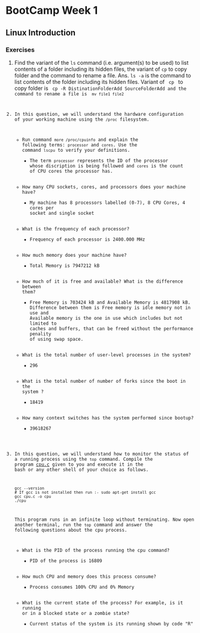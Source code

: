 # BootCamp Week 1

## Linux Introduction

### Exercises

1. Find the variant of the <code>ls</code> command (i.e. argument(s) to be used) to list contents of a folder including its hidden files, the variant of <code>cp</code> to copy folder and the command to rename a file.
Ans. <code>ls -a</code> is the command to list contents of the folder including its hidden files. Variant of <code> cp </code> to copy folder is <code> cp -R DistinationFolderAdd SourceFolderAdd and the command to rename a file is <code> mv file1 file2 </code>

2. In this question, we will understand the hardware configuration of your working machine using the <code>/proc</code> filesystem.

    - Run command <code>more /proc/cpuinfo</code> and explain the following terms: <code>processor</code> and <code>cores</code>. Use the command <code>lscpu</code> to verify your definitions.
        - The term <code>processor</code> represents the ID of the processor whose discription is being followed and <code>cores</code> is the count of CPU cores the processor has.
    - How many CPU sockets, cores, and processors does your machine have?
        - My machine has 8 processors labelled (0-7), 8 CPU Cores, 4 cores per socket and single socket
    - What is the frequency of each processor?
        - Frequency of each processor is 2400.000 MHz
    - How much memory does your machine have?
        - Total Memory is 7947212 kB
    - How much of it is free and available? What is the difference between them?
        - Free Memory is 703424 kB and Available Memory is 4817908 kB. Difference between them is Free memory is idle memory not in use and Available memory is the one in use which includes but not limited to caches and buffers, that can be freed without the performance penality of using swap space.
    - What is the total number of user-level processes in the system?
        - 296
    - What is the total number of number of forks since the boot in the system ?
        - 18419
    - How many context switches has the system performed since bootup?
        - 39618267


3. In this question, we will understand how to monitor the status of a running process using the <code>top</code> command. Compile the program [cpu.c](cpu.c) given to you and execute it in the bash or any other shell of your choice as follows.
    ```console
    gcc --version
    # If gcc is not installed then run :- sudo apt-get install gcc
    gcc cpu.c -o cpu
    ./cpu
    ```
    This program runs in an infinite loop without terminating. Now open another terminal, run the <code>top</code> command and answer the following questions about the cpu process.

    - What is the PID of the process running the cpu command?
        - PID of the process is 16809 
    - How much CPU and memory does this process consume?
        - Process consumes 100% CPU and 0% Memory
    - What is the current state of the process? For example, is it running or in a blocked state or a zombie state?
        - Current status of the system is its running shown by code "R"